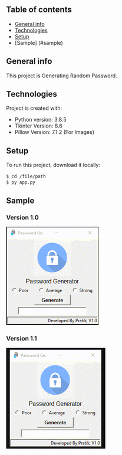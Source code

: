 ## Table of contents
* [General info](#general-info)
* [Technologies](#technologies)
* [Setup](#setup)
* [Sample] (#sample)

## General info
This project is Generating Random Password.
	
## Technologies
Project is created with:
* Python version: 3.8.5
* Tkinter Version: 8.6
* Pillow Version: 7.1.2 (For Images)
	
## Setup
To run this project, download it locally:

```
$ cd /file/path
$ py app.py
```

## Sample
### Version 1.0
![](images/Sample.gif)

### Version 1.1
![](images/Sample2.gif)

